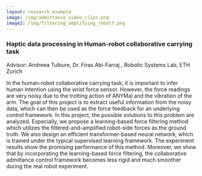 ```yaml
---
layout: research_example
image: /img/admittance_video_clips.png
image2: /img/filtering_amplifying_robotf.png
---
```



### Haptic data processing in Human-robot collaborative carrying task
Advisor: Andreea Tulbure, Dr. Firas Abi-Farraj , Robotic Systems Lab, ETH Zurich

In the human-robot collaborative carrying task, it is important to infer human intention using the wrist force sensor. However,  the force readings are very noisy due to the trotting action of ANYMal and the vibration of the arm. The goal of this project is to extract useful information from the noisy data, which can then be used as the force feedback for an underlying control framework.  In this project, the possible solutions to this problem are analyzed. Especially, we propose a learning-based force filtering method which utilizes the filtered-and-amplified robot-side forces as the ground truth. We also design an efficient transformer-based neural network, which is trained under the typical supervised learning framework. 
The experiment results show the promising performance of this method. Moreover, we show that by incorporating the learning-based force filtering, the collaborative admittance control framework becomes less rigid and much smoother during the real robot experiment. 



